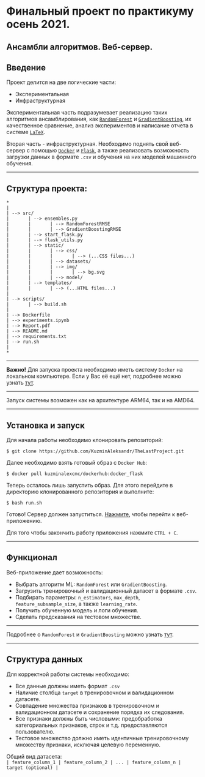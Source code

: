 # Финальный проект по практикуму осень 2021.
## Ансамбли алгоритмов. Веб-сервер.
## Введение


Проект делится на две логические части:
* Экспериментальная
* Инфраструктурная

Экспериментальная часть подразумевает реализацию 
таких алгоритмов ансамблирования, как
[`RandomForest`](http://www.machinelearning.ru/wiki/images/3/3a/Voron-ML-Compositions1-slides.pdf) 
и [`GradientBoosting`](http://www.machinelearning.ru/wiki/images/2/21/Voron-ML-Compositions-slides2.pdf), 
их качественное сравнение, анализ 
экспериментов и написание отчета в системе [`LaTeX`](https://www.latex-project.org/).

Вторая часть - инфраструктурная. Необходимо поднять 
свой веб-сервер с помощью 
[`Docker`](https://www.docker.com/) и [`Flask`](https://flask.palletsprojects.com/en/latest/), а также реализовать
возможность загрузки данных в формате  `.csv` 
и обучения на них моделей машинного обучения.

---


## Структура проекта:

```angular2html
*
|
| --> src/
|       | --> ensembles.py
|       |       | --> RandomForestRMSE
|       |       | --> GradientBoostingRMSE
|       | --> start_flask.py
|       | --> flask_utils.py
|       | --> static/
|       |       | --> css/
|       |       |       | --> (...CSS files...)
|       |       | --> datasets/
|       |       | --> img/
|       |       |       | --> bg.svg
|       |       | --> model/
|       | --> templates/
|       |       | --> (...HTML files...)
|       
| --> scripts/
|       | --> build.sh
|
| --> Dockerfile
| --> experiments.ipynb
| --> Report.pdf
| --> README.md
| --> requirements.txt
| --> run.sh
|
*
```

---

**Важнo!** Для запуска проекта необходимо иметь систему `Docker` на локальном компьютере. Если у Вас её ещё нет, 
подробнее можно узнать [тут](https://docs.docker.com/get-docker/).

---

Запуск системы возможен как на архитектуре ARM64, так и на AMD64.

---
## Установка и запуск

Для начала работы необходимо клонировать репозиторий:
```angular2html
$ git clone https://github.com/KuzminAleksandr/TheLastProject.git
```

Далее необходимо взять готовый образ с `Docker Hub`:
```angular2html
$ docker pull kuzminalexcmc/dockerhub:docker_flask   
```
Теперь осталось лишь запустить образ. Для этого перейдите в директорию клонированного репозитория и выполните:
```angular2html
$ bash run.sh
```
Готово! Сервер должен запуститься. [Нажмите](http://0.0.0.0:5001/), чтобы перейти к веб-приложению.

Для того чтобы закончить работу приложения нажмите `CTRL + C`.

---

## Функционал

Веб-приложение дает возможность:
* Выбрать алгоритм ML: `RandomForest` или `GradientBoosting`.
* Загрузить тренировочный и валидационный датасет в формате `.csv`.
* Подбирать параметры: `n_estimators`, `max_depth`, `feature_subsample_size`, а также `learning_rate`.
* Получить обученную модель и логи обучения.
* Сделать предсказания на тестовом множестве.

---

Подробнее о `RandomForest` и `GradientBoosting` можно узнать 
[тут](https://scikit-learn.org/stable/modules/classes.html#module-sklearn.ensemble).

---

## Структура данных

Для корректной работы системы необходимо:
* Все данные должны иметь формат `.csv`
* Наличие столбца `target` в тренировочном и валидационном датасете.
* Совпадение множества признаков в тренировочном и валидационном датасете 
и сохранение порядка их следования.
* Все признаки должны быть числовыми: 
предобработка категориальных признаков, строк и т.д. 
предоставляются пользователю.
* Тестовое множество должно иметь идентичные 
тренировочному множеству признаки, исключая целевую переменную.

Общий вид датасета:\
`| feature_column_1 | feature_column_2 | ... | feature_column_n | target (optional) |`



